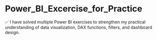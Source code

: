 # Power_BI_Excercise_for_Practice
✅ I have solved multiple Power BI exercises to strengthen my practical understanding of data visualization, DAX functions, filters, and dashboard design.
